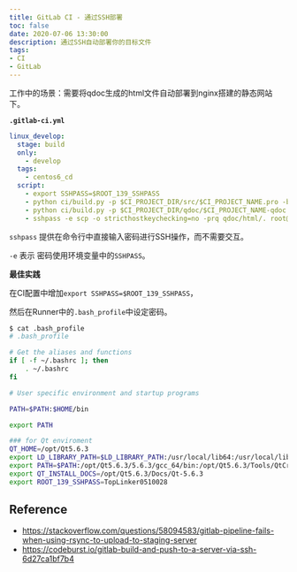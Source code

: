 ```yaml
---
title: GitLab CI - 通过SSH部署
toc: false
date: 2020-07-06 13:30:00
description: 通过SSH自动部署你的目标文件
tags:
- CI
- GitLab
---
```


工作中的场景：需要将qdoc生成的html文件自动部署到nginx搭建的静态网站下。

**`.gitlab-ci.yml`**

```yaml
linux_develop:
  stage: build
  only:
    - develop
  tags:
    - centos6_cd
  script:
  	- export SSHPASS=$ROOT_139_SSHPASS
    - python ci/build.py -p $CI_PROJECT_DIR/src/$CI_PROJECT_NAME.pro -b $CI_PROJECT_DIR/build/$CI_COMMIT_REF_NAME/$CI_JOB_NAME -m release
    - python ci/build.py -p $CI_PROJECT_DIR/qdoc/$CI_PROJECT_NAME-qdoc.pro -b $CI_PROJECT_DIR/build/$CI_COMMIT_REF_NAME/$CI_JOB_NAME -m release
    - sshpass -e scp -o stricthostkeychecking=no -prq qdoc/html/. root@140.197.105.14:/data/docker_data/topikm6doc/html/topikm6-twidget/
```

`sshpass` 提供在命令行中直接输入密码进行SSH操作，而不需要交互。

`-e` 表示 密码使用环境变量中的`SSHPASS`。

**最佳实践**

在CI配置中增加`export SSHPASS=$ROOT_139_SSHPASS`，

然后在Runner中的`.bash_profile`中设定密码。

```bash
$ cat .bash_profile 
# .bash_profile

# Get the aliases and functions
if [ -f ~/.bashrc ]; then
	. ~/.bashrc
fi

# User specific environment and startup programs

PATH=$PATH:$HOME/bin

export PATH

### for Qt enviroment
QT_HOME=/opt/Qt5.6.3
export LD_LIBRARY_PATH=$LD_LIBRARY_PATH:/usr/local/lib64:/usr/local/lib
export PATH=$PATH:/opt/Qt5.6.3/5.6.3/gcc_64/bin:/opt/Qt5.6.3/Tools/QtCreator/bin
export QT_INSTALL_DOCS=/opt/Qt5.6.3/Docs/Qt-5.6.3
export ROOT_139_SSHPASS=TopLinker0510028
```

## Reference

- https://stackoverflow.com/questions/58094583/gitlab-pipeline-fails-when-using-rsync-to-upload-to-staging-server
- https://codeburst.io/gitlab-build-and-push-to-a-server-via-ssh-6d27ca1bf7b4